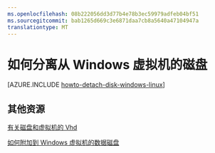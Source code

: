 ```yaml
---
ms.openlocfilehash: 08b222056dd3d77b4e78b3ec59979adfeb04bf51
ms.sourcegitcommit: bab1265d669c3e6871daa7cb8a5640a47104947a
translationtype: MT
---
```

<properties
    pageTitle="分离从 Windows 虚拟机磁盘 |Microsoft Azure"
    description="了解如何分离从 Azure 中的虚拟机的磁盘。"
    services="virtual-machines, storage"
    documentationCenter=""
    authors="KBDAzure"
    manager="timlt"
    editor=""
    tags="azure-service-management"/>

<tags
    ms.service="virtual-machines"
    ms.workload="infrastructure-services"
    ms.tgt_pltfrm="vm-windows"
    ms.devlang="na"
    ms.topic="article"
    ms.date="07/14/2015"
    ms.author="kathydav"/>



# 如何分离从 Windows 虚拟机的磁盘

[AZURE.INCLUDE [howto-detach-disk-windows-linux](../../includes/howto-detach-disk-windows-linux.md)]

## 其他资源

[有关磁盘和虚拟机的 Vhd](virtual-machines-disks-vhds.md)

[如何附加到 Windows 虚拟机的数据磁盘](storage-windows-attach-disk.md)
